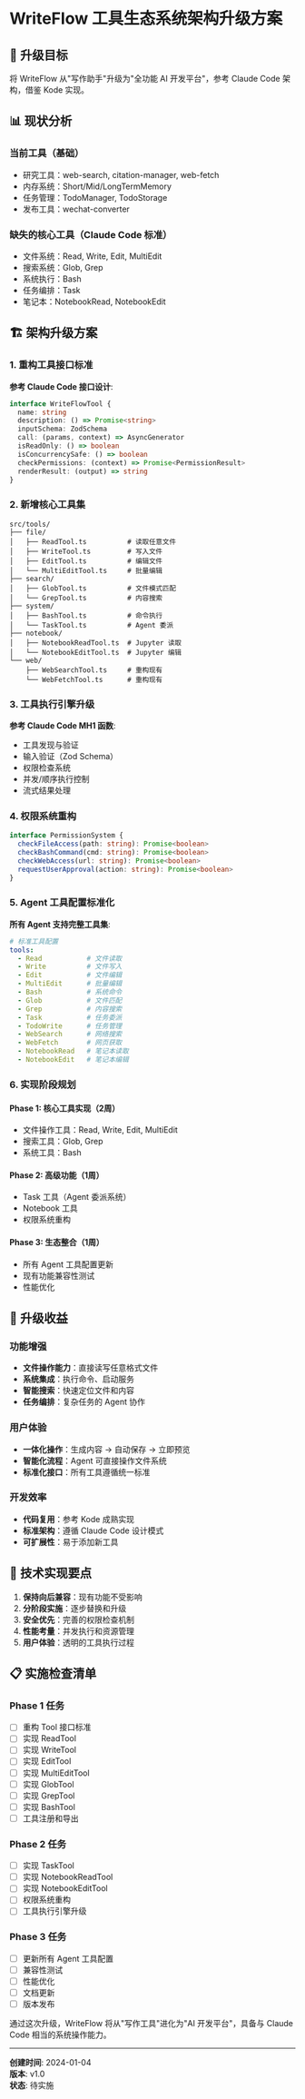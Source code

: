 # WriteFlow 工具生态系统架构升级方案

## 🎯 升级目标
将 WriteFlow 从"写作助手"升级为"全功能 AI 开发平台"，参考 Claude Code 架构，借鉴 Kode 实现。

## 📊 现状分析

### 当前工具（基础）
- 研究工具：web-search, citation-manager, web-fetch
- 内存系统：Short/Mid/LongTermMemory
- 任务管理：TodoManager, TodoStorage
- 发布工具：wechat-converter

### 缺失的核心工具（Claude Code 标准）
- 文件系统：Read, Write, Edit, MultiEdit
- 搜索系统：Glob, Grep
- 系统执行：Bash
- 任务编排：Task
- 笔记本：NotebookRead, NotebookEdit

## 🏗️ 架构升级方案

### 1. 重构工具接口标准
**参考 Claude Code 接口设计**:
```typescript
interface WriteFlowTool {
  name: string
  description: () => Promise<string>
  inputSchema: ZodSchema
  call: (params, context) => AsyncGenerator
  isReadOnly: () => boolean
  isConcurrencySafe: () => boolean
  checkPermissions: (context) => Promise<PermissionResult>
  renderResult: (output) => string
}
```

### 2. 新增核心工具集
```
src/tools/
├── file/
│   ├── ReadTool.ts          # 读取任意文件
│   ├── WriteTool.ts         # 写入文件
│   ├── EditTool.ts          # 编辑文件
│   └── MultiEditTool.ts     # 批量编辑
├── search/
│   ├── GlobTool.ts          # 文件模式匹配
│   └── GrepTool.ts          # 内容搜索
├── system/
│   ├── BashTool.ts          # 命令执行
│   └── TaskTool.ts          # Agent 委派
├── notebook/
│   ├── NotebookReadTool.ts  # Jupyter 读取
│   └── NotebookEditTool.ts  # Jupyter 编辑
└── web/
    ├── WebSearchTool.ts     # 重构现有
    └── WebFetchTool.ts      # 重构现有
```

### 3. 工具执行引擎升级
**参考 Claude Code MH1 函数**:
- 工具发现与验证
- 输入验证（Zod Schema）
- 权限检查系统
- 并发/顺序执行控制
- 流式结果处理

### 4. 权限系统重构
```typescript
interface PermissionSystem {
  checkFileAccess(path: string): Promise<boolean>
  checkBashCommand(cmd: string): Promise<boolean>
  checkWebAccess(url: string): Promise<boolean>
  requestUserApproval(action: string): Promise<boolean>
}
```

### 5. Agent 工具配置标准化
**所有 Agent 支持完整工具集**:
```yaml
# 标准工具配置
tools:
  - Read           # 文件读取
  - Write          # 文件写入
  - Edit           # 文件编辑
  - MultiEdit      # 批量编辑
  - Bash           # 系统命令
  - Glob           # 文件匹配
  - Grep           # 内容搜索
  - Task           # 任务委派
  - TodoWrite      # 任务管理
  - WebSearch      # 网络搜索
  - WebFetch       # 网页获取
  - NotebookRead   # 笔记本读取
  - NotebookEdit   # 笔记本编辑
```

### 6. 实现阶段规划

#### Phase 1: 核心工具实现（2周）
- 文件操作工具：Read, Write, Edit, MultiEdit
- 搜索工具：Glob, Grep
- 系统工具：Bash

#### Phase 2: 高级功能（1周）
- Task 工具（Agent 委派系统）
- Notebook 工具
- 权限系统重构

#### Phase 3: 生态整合（1周）
- 所有 Agent 工具配置更新
- 现有功能兼容性测试
- 性能优化

## 🎁 升级收益

### 功能增强
- **文件操作能力**：直接读写任意格式文件
- **系统集成**：执行命令、启动服务
- **智能搜索**：快速定位文件和内容
- **任务编排**：复杂任务的 Agent 协作

### 用户体验
- **一体化操作**：生成内容 → 自动保存 → 立即预览
- **智能化流程**：Agent 可直接操作文件系统
- **标准化接口**：所有工具遵循统一标准

### 开发效率
- **代码复用**：参考 Kode 成熟实现
- **标准架构**：遵循 Claude Code 设计模式
- **可扩展性**：易于添加新工具

## 🔧 技术实现要点

1. **保持向后兼容**：现有功能不受影响
2. **分阶段实施**：逐步替换和升级
3. **安全优先**：完善的权限检查机制
4. **性能考量**：并发执行和资源管理
5. **用户体验**：透明的工具执行过程

## 📋 实施检查清单

### Phase 1 任务
- [ ] 重构 Tool 接口标准
- [ ] 实现 ReadTool
- [ ] 实现 WriteTool
- [ ] 实现 EditTool
- [ ] 实现 MultiEditTool
- [ ] 实现 GlobTool
- [ ] 实现 GrepTool
- [ ] 实现 BashTool
- [ ] 工具注册和导出

### Phase 2 任务
- [ ] 实现 TaskTool
- [ ] 实现 NotebookReadTool
- [ ] 实现 NotebookEditTool
- [ ] 权限系统重构
- [ ] 工具执行引擎升级

### Phase 3 任务
- [ ] 更新所有 Agent 工具配置
- [ ] 兼容性测试
- [ ] 性能优化
- [ ] 文档更新
- [ ] 版本发布

通过这次升级，WriteFlow 将从"写作工具"进化为"AI 开发平台"，具备与 Claude Code 相当的系统操作能力。

---

**创建时间**: 2024-01-04  
**版本**: v1.0  
**状态**: 待实施